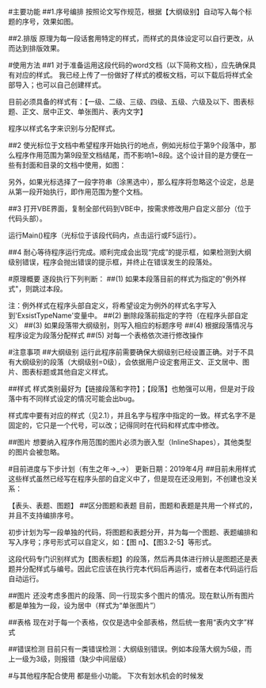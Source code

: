 #主要功能
##1.序号编排
按照论文写作规范，根据【大纲级别】自动写入每个标题的序号，效果如图。

##2.排版
原理为每一段话套用特定的样式，而样式的具体设定可以自行更改，从而达到排版效果。

#使用方法
##1
对于准备运用这段代码的word文档（以下简称文档），应先确保具有对应的样式。
我已经上传了一份做好了样式的模板文档，可以下载后将样式全部导入；也可以自己创建样式。

目前必须具备的样式有：【一级、二级、三级、四级、五级、六级及以下、图表标题、正文、居中正文、单张图片、表内文字】

程序以样式名字来识别与分配样式。

##2
使光标位于文档中希望程序开始执行的地点，例如光标位于第9个段落中，那么程序作用范围为第9段至文档结尾，而不影响1~8段。这个设计目的是方便在一些有封面和目录的文档中使用，如图：

另外，如果光标选择了一段字符串（涂黑选中），那么程序将忽略这个设定，总是从第一段开始执行，即作用范围为整个文档。

##3
打开VBE界面，复制全部代码到VBE中，按需求修改用户自定义部分（位于代码头部）。

运行Main()程序（光标位于该段代码内，点击运行或F5运行）。

##4
耐心等待程序运行完成。顺利完成会出现“完成”的提示框，如果检测到大纲级别错误，程序会抛出错误的提示框，并终止在错误发生的段落处。

#原理概要
逐段执行下列判断：
##(1)
如果本段落目前的样式为指定的"例外样式"，则跳过本段。

注：例外样式在程序头部自定义，将希望设定为例外的样式名字写入到'ExsistTypeName'变量中。
##(2)
删除段落前指定的字符（在程序头部自定义）
##(3)
如果段落带大纲级别，则写入相应的标题序号
##(4)
根据段落情况与程序设定为段落分配样式
##(5)
对每一个表格依次进行修改操作

#注意事项
##大纲级别
运行此程序前需要确保大纲级别已经设置正确。对于不具有大纲级别的段落（大纲级别=0级），会依据用户设定套用正文、正文居中、图片、图表标题或其他自定义样式。

##样式
样式类别最好为【链接段落和字符】；【段落】也勉强可以用，但是对于段落中有不同样式设定的情况可能会出bug。

样式库中要有对应的样式（见2.1），并且名字与程序中指定的一致。样式名字不是固定的，它只是一个代号，可以改；记得同时在代码和样式库中修改。

##图片
想要纳入程序作用范围的图片必须为嵌入型（InlineShapes），其他类型的图片会被忽略。

#目前进度与下步计划（有生之年→_→）
更新日期：2019年4月
##目前未用样式
这些样式虽然已经写在程序头部的自定义中了，但是现在还没用到，不创建也没关系：

【表头、表题、图题】
##区分图题和表题
目前，图题和表题是共用一个样式的，并且不支持编排序号。

初步计划为写一段单独的代码，将图题和表题分开，并为每一个图题、表题编排和写入序号；序号形式可以自定义，如：【图 n】、【图3.2-5】等形式。

这段代码专门识别样式为【图表标题】的段落，然后再具体进行辨认是图题还是表题并分配样式与编号。因此它应该在执行完本代码后再运行，或者在本代码运行后自动运行。

##图片
还没考虑多图片的段落、同一行现实多个图片的情况。现在默认所有图片都是单独为一段，设为居中（样式为“单张图片”）

##表格
现在对于每一个表格，仅仅是选中全部表格，然后统一套用“表内文字”样式

##错误检测
目前只有一类错误检测：大纲级别错误。例如本段落大纲为5级，而上一级为3级，则报错（缺少中间层级）

#与其他程序配合使用
都是些小功能。
下次有划水机会的时候发
